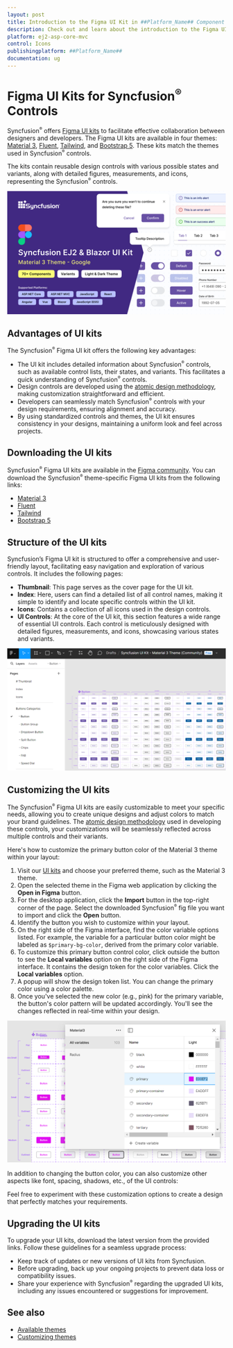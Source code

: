 ```yaml
---
layout: post
title: Introduction to the Figma UI Kit in ##Platform_Name## Component | Syncfusion
description: Check out and learn about the introduction to the Figma UI Kit in Syncfusion ##Platform_Name## component of Syncfusion Essential JS 2 and more.
platform: ej2-asp-core-mvc
control: Icons
publishingplatform: ##Platform_Name##
documentation: ug
---
```


# Figma UI Kits for Syncfusion<sup>&reg;</sup> Controls

Syncfusion<sup style="font-size:70%">&reg;</sup> offers [Figma UI kits](https://www.figma.com/@syncfusion) to facilitate effective collaboration between designers and developers. The Figma UI kits are available in four themes: [Material 3](https://www.figma.com/community/file/1385969023252455137/syncfusion-ui-kit-material-3-theme), [Fluent](https://www.figma.com/community/file/1385969120047188707/syncfusion-ui-kit-fluent-theme), [Tailwind](https://www.figma.com/community/file/1385969065626384098/syncfusion-ui-kit-tailwind-theme), and [Bootstrap 5](https://www.figma.com/community/file/1385968977953858272/syncfusion-ui-kit-bootstrap-5-theme). These kits match the themes used in Syncfusion<sup style="font-size:70%">&reg;</sup> controls.

The kits contain reusable design controls with various possible states and variants, along with detailed figures, measurements, and icons, representing the Syncfusion<sup style="font-size:70%">&reg;</sup> controls.

![Material 3](./images/material3.png)

## Advantages of UI kits

The Syncfusion<sup style="font-size:70%">&reg;</sup> Figma UI kit offers the following key advantages:
- The UI kit includes detailed information about Syncfusion<sup style="font-size:70%">&reg;</sup> controls, such as available control lists, their states, and variants. This facilitates a quick understanding of Syncfusion<sup style="font-size:70%">&reg;</sup> controls.
- Design controls are developed using the [atomic design methodology](https://atomicdesign.bradfrost.com/chapter-2/), making customization straightforward and efficient.
- Developers can seamlessly match Syncfusion<sup style="font-size:70%">&reg;</sup> controls with your design requirements, ensuring alignment and accuracy.
- By using standardized controls and themes, the UI kit ensures consistency in your designs, maintaining a uniform look and feel across projects.

## Downloading the UI kits

Syncfusion<sup style="font-size:70%">&reg;</sup> Figma UI kits are available in the [Figma community](https://www.figma.com/@syncfusion). You can download the Syncfusion<sup style="font-size:70%">&reg;</sup> theme-specific Figma UI kits from the following links:

- [Material 3](https://www.figma.com/community/file/1385969023252455137/syncfusion-ui-kit-material-3-theme)
- [Fluent](https://www.figma.com/community/file/1385969120047188707/syncfusion-ui-kit-fluent-theme)
- [Tailwind](https://www.figma.com/community/file/1385969065626384098/syncfusion-ui-kit-tailwind-theme)
- [Bootstrap 5](https://www.figma.com/community/file/1385968977953858272/syncfusion-ui-kit-bootstrap-5-theme)

## Structure of the UI kits

Syncfusion’s Figma UI kit is structured to offer a comprehensive and user-friendly layout, facilitating easy navigation and exploration of various controls. It includes the following pages:

- **Thumbnail**: This page serves as the cover page for the UI kit.
- **Index**: Here, users can find a detailed list of all control names, making it simple to identify and locate specific controls within the UI kit.
- **Icons**: Contains a collection of all icons used in the design controls.
- **UI Controls**: At the core of the UI kit, this section features a wide range of essential UI controls. Each control is meticulously designed with detailed figures, measurements, and icons, showcasing various states and variants.

![Layout](./images/layout.png)

## Customizing the UI kits

The Syncfusion<sup style="font-size:70%">&reg;</sup> Figma UI kits are easily customizable to meet your specific needs, allowing you to create unique designs and adjust colors to match your brand guidelines. The [atomic design methodology](https://atomicdesign.bradfrost.com/chapter-2/) used in developing these controls, your customizations will be seamlessly reflected across multiple controls and their variants.

Here's how to customize the primary button color of the Material 3 theme within your layout:

1. Visit our [UI kits](#downloading-the-ui-kits) and choose your preferred theme, such as the Material 3 theme.
2. Open the selected theme in the Figma web application by clicking the **Open in Figma** button.
3. For the desktop application, click the **Import** button in the top-right corner of the page. Select the downloaded Syncfusion<sup style="font-size:70%">&reg;</sup> fig file you want to import and click the **Open** button.
4. Identify the button you wish to customize within your layout.
5. On the right side of the Figma interface, find the color variable options listed. For example, the variable for a particular button color might be labeled as `$primary-bg-color`, derived from the primary color variable.
6. To customize this primary button control color, click outside the button to see the **Local variables** option on the right side of the Figma interface. It contains the design token for the color variables. Click the **Local variables** option.
7. A popup will show the design token list. You can change the primary color using a color palette.
8. Once you've selected the new color (e.g., pink) for the primary variable, the button's color pattern will be updated accordingly. You'll see the changes reflected in real-time within your design.

![Customization](./images/customize.png)

In addition to changing the button color, you can also customize other aspects like font, spacing, shadows, etc., of the UI controls:

Feel free to experiment with these customization options to create a design that perfectly matches your requirements.

## Upgrading the UI kits

To upgrade your UI kits, download the latest version from the provided links. Follow these guidelines for a seamless upgrade process:

- Keep track of updates or new versions of UI kits from Syncfusion.
- Before upgrading, back up your ongoing projects to prevent data loss or compatibility issues.
- Share your experience with Syncfusion<sup style="font-size:70%">&reg;</sup> regarding the upgraded UI kits, including any issues encountered or suggestions for improvement.

## See also

* [Available themes](https://ej2.syncfusion.com/aspnetmvc/documentation/appearance/theme)
* [Customizing themes](https://ej2.syncfusion.com/aspnetmvc/documentation/appearance/theme-studio#customizing-theme-color-from-theme-studio)